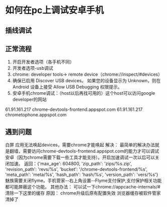 # 如何在pc上调试安卓手机
## 插线调试
## 正常流程
1. 开启开发者选项（各手机不同）
2. 开发者选项-usb调试
3. chrome: developer tools-> remote device（chrome://inspect/#devices）
4. 确保已启用 Discover USB devices。
  如果您的设备显示为 Unknown，则在 Android 设备上接受 Allow USB Debugging 权限提示。
5. 安卓手机chrome调试：（host以后再找可用的）这个host可以访问google developer的网站


61.91.161.217    chrome-devtools-frontend.appspot.com
61.91.161.217    chrometophone.appspot.com

## 遇到问题
白屏
应用无法唤起devices，需要chrome才能唤起
解决：
最简单的解决办法就是翻墙，需要访问chrome-devtools-frontend.appspot.com的能力才可以调试安卓（因为chrome需要下载一些工具才能支持）。开启加速调试一次以后可以关闭加速。
返回：{'max_age': 604800, 'zip_path': 'zips/%s.zip', 'revision_path': 'revs/%s', 'bucket': '/chrome-devtools-frontend/%s', 'meta_path': 'meta/%s', 'hash_path': 'hash/%s', 'version_path': 'vers/%s'}
魅族需要关闭flyme。手机管家--右上角设置--Flyme支付保护,支付保护相关功能都可能屏蔽这个功能。
其他办法：
可以试一下chrome://appcache-internals/#清除一下这里的缓存
原因：
chrome升级后原有配置失效
浏览器缓存被软件管家清掉了